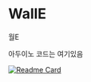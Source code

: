 # WallE
월E

아두이노 코드는 여기있음

[![Readme Card](https://github-readme-stats.vercel.app/api/pin/?username=Geoje-Young-Maker&repo=WallE-Arduino)](https://github.com/Geoje-Young-Maker/WallE-Arduino)
